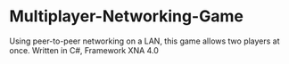 Multiplayer-Networking-Game
===========================

Using peer-to-peer networking on a LAN, this game allows two players at once. Written in C#, Framework XNA 4.0
